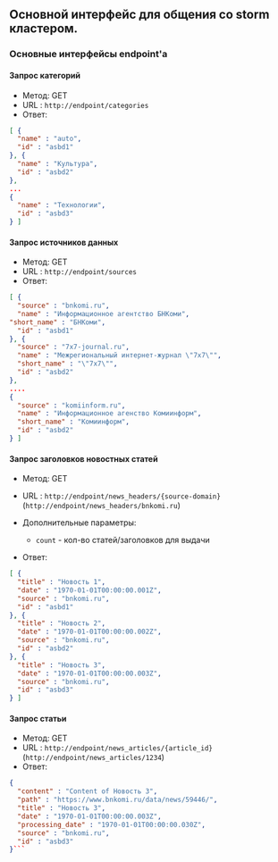 ## Основной интерфейс для общения со storm кластером.

### Основные интерфейсы endpoint'а
#### Запрос категорий
- Метод: GET
- URL : `http://endpoint/categories`
- Ответ:
```json
[ {
  "name" : "auto",
  "id" : "asbd1"
}, {
  "name" : "Культура",
  "id" : "asbd2"
},
...
{
  "name" : "Технологии",
  "id" : "asbd3"
} ]
```

#### Запрос источников данных
- Метод: GET
- URL : `http://endpoint/sources`
- Ответ:
```json
[ {
  "source" : "bnkomi.ru",
  "name" : "Информационное агентство БНКоми",
"short_name" : "БНКоми",
  "id" : "asbd1"
}, {
  "source" : "7x7-journal.ru",
  "name" : "Межрегиональный интернет-журнал \"7x7\"",
  "short_name" : "\"7x7\"",  
  "id" : "asbd2"
},
....
{
  "source" : "komiinform.ru",
  "name" : "Информационное агенство Комиинформ",
  "short_name" : "Комиинформ",  
  "id" : "asbd2"
} ]
```

#### Запрос заголовков новостных статей
- Метод: GET
- URL : `http://endpoint/news_headers/{source-domain}` (`http://endpoint/news_headers/bnkomi.ru`)
- Дополнительные параметры:
	- `count` - кол-во статей/заголовков для выдачи

- Ответ:
```json
[ {
  "title" : "Новость 1",
  "date" : "1970-01-01T00:00:00.001Z",
  "source" : "bnkomi.ru",
  "id" : "asbd1"
}, {
  "title" : "Новость 2",
  "date" : "1970-01-01T00:00:00.002Z",
  "source" : "bnkomi.ru",
  "id" : "asbd2"
}, {
  "title" : "Новость 3",
  "date" : "1970-01-01T00:00:00.003Z",
  "source" : "bnkomi.ru",
  "id" : "asbd3"
} ]
```

#### Запрос статьи
- Метод: GET
- URL : `http://endpoint/news_articles/{article_id}` (`http://endpoint/news_articles/1234`)
- Ответ:
```json
{
  "content" : "Content of Новость 3",
  "path" : "https://www.bnkomi.ru/data/news/59446/",
  "title" : "Новость 3",
  "date" : "1970-01-01T00:00:00.003Z",
  "processing_date" : "1970-01-01T00:00:00.030Z",
  "source" : "bnkomi.ru",
  "id" : "asbd3"
}```

